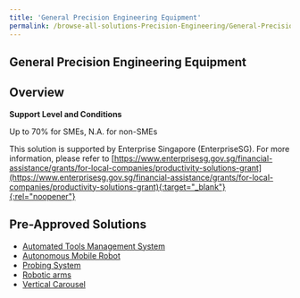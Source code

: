 ```yaml
---
title: 'General Precision Engineering Equipment'
permalink: /browse-all-solutions-Precision-Engineering/General-Precision-Engineering-Equipment
---
```


## General Precision Engineering Equipment
## Overview

**Support Level and Conditions**

Up to 70% for SMEs, N.A. for non-SMEs

This solution is supported by Enterprise Singapore (EnterpriseSG). For more information, please refer to [https://www.enterprisesg.gov.sg/financial-assistance/grants/for-local-companies/productivity-solutions-grant](https://www.enterprisesg.gov.sg/financial-assistance/grants/for-local-companies/productivity-solutions-grant){:target="_blank"}{:rel="noopener"}

## Pre-Approved Solutions

- <a href='/productivity-solutions-grant/solutionrepo/solution22' target='_blank'>Automated Tools Management System</a><br>
- <a href='/productivity-solutions-grant/solutionrepo/solution25' target='_blank'>Autonomous Mobile Robot</a><br>
- <a href='/productivity-solutions-grant/solutionrepo/solution91' target='_blank'>Probing System</a><br>
- <a href='/productivity-solutions-grant/solutionrepo/solution102' target='_blank'>Robotic arms</a><br>
- <a href='/productivity-solutions-grant/solutionrepo/solution158' target='_blank'>Vertical Carousel</a><br>
